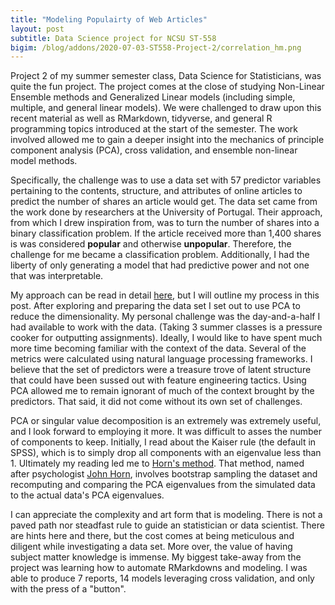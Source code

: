 ```yaml
---
title: "Modeling Populairty of Web Articles"
layout: post
subtitle: Data Science project for NCSU ST-558
bigim: /blog/addons/2020-07-03-ST558-Project-2/correlation_hm.png
--- 
```


Project 2 of my summer semester class, Data Science for Statisticians, was quite the fun project. The project comes at the close of studying Non-Linear Ensemble methods and Generalized Linear models (including simple, multiple, and general linear models). We were challenged to draw upon this recent material as well as RMarkdown, tidyverse, and general R programming topics introduced at the start of the semester. The work involved allowed me to gain a deeper insight into the mechanics of principle component analysis (PCA), cross validation, and ensemble non-linear model methods. 

Specifically, the challenge was to use a data set with 57 predictor variables pertaining to the contents, structure, and attributes of online articles to predict the number of shares an article would get. The data set came from the work done by researchers at the University of Portugal. Their approach, from which I drew inspiration from, was to turn the number of shares into a binary classification problem. If the article received more than 1,400 shares is was considered **popular** and otherwise **unpopular**. Therefore, the challenge for me became a classification problem. Additionally, I had the liberty of only generating a model that had predictive power and not one that was interpretable.

My approach can be read in detail [here](https://github.com/9Olive/DS4S/tree/master/Projects/P2), but I will outline my process in this post. After exploring and preparing the data set I set out to use PCA to reduce the dimensionality. My personal challenge was the day-and-a-half I had available to work with the data. (Taking 3 summer classes is a pressure cooker for outputting assignments). Ideally, I would like to have spent much more time becoming familiar with the context of the data. Several of the metrics were calculated using natural language processing frameworks. I believe that the set of predictors were a treasure trove of latent structure that could have been sussed out with feature engineering tactics. Using PCA allowed me to remain ignorant of much of the context brought by the predictors. That said, it did not come without its own set of challenges. 

PCA or singular value decomposition is an extremely was extremely useful, and I look forward to employing it more. It was difficult to asses the number of components to keep. Initially, I read about the Kaiser rule (the default in SPSS), which is to simply drop all components with an eigenvalue less than 1. Ultimately my reading led me to [Horn's method](https://files.eric.ed.gov/fulltext/EJ1101205.pdf). That method, named after psychologist [John Horn](https://en.wikipedia.org/wiki/John_L._Horn), involves bootstrap sampling the dataset and recomputing and comparing the PCA eigenvalues from the simulated data to the actual data's PCA eigenvalues. 

I can appreciate the complexity and art form that is modeling. There is not a paved path nor steadfast rule to guide an statistician or data scientist. There are hints here and there, but the cost comes at being meticulous and diligent while investigating a data set. More over, the value of having subject matter knowledge is immense. My biggest take-away from the project was learning how to automate RMarkdowns and modeling. I was able to produce 7 reports, 14 models leveraging cross validation, and only with the press of a "button". 
